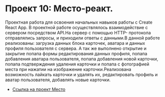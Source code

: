 # Проект 10: Место-реакт.

Проектная работа для освоения начальных навыков работы с Create React App.
В проектной работе осуществлялось взаимодействие с сервером посредством API.На сервер с помощью HTTP- протокола отправлялись запросы, и приходили ответы с данными.В данной работе реализованы: загрузка данных блока карточек, аватара и данных профиля пользователя с сервера. А так же выполнено открытие и закрытие попапа формы редактирования данных профиля, попапа добавления аватара пользователя, попапа добавления новой карточки, попапа подтверждения удаления карточки и попапа с фотографией места при нажатии на изображение карточки.Реализована возможность лайкать карточки и удалять их, редактировать профиль и аватар пользователя, добавлять новые карточки.

- [Ссылка на проект Место](https://dmitry-med.github.io/mesto-react/)
